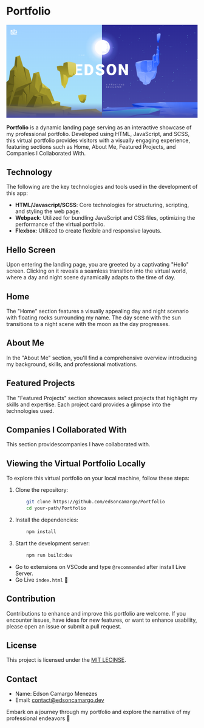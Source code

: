 # Portfolio

![Portfolio](./assets/images/thumb.png)

**Portfolio** is a dynamic landing page serving as an interactive showcase of my professional portfolio. Developed using HTML, JavaScript, and SCSS, this virtual portfolio provides visitors with a visually engaging experience, featuring sections such as Home, About Me, Featured Projects, and Companies I Collaborated With.

## Technology

The following are the key technologies and tools used in the development of this app:

-   **HTML/Javascript/SCSS**: Core technologies for structuring, scripting, and styling the web page.
-   **Webpack**: Utilized for bundling JavaScript and CSS files, optimizing the performance of the virtual portfolio.
-   **Flexbox**: Utilized to create flexible and responsive layouts.

## Hello Screen

Upon entering the landing page, you are greeted by a captivating "Hello" screen. Clicking on it reveals a seamless transition into the virtual world, where a day and night scene dynamically adapts to the time of day.

## Home

The "Home" section features a visually appealing day and night scenario with floating rocks surrounding my name. The day scene with the sun transitions to a night scene with the moon as the day progresses.

## About Me

In the "About Me" section, you'll find a comprehensive overview introducing my background, skills, and professional motivations.

## Featured Projects

The "Featured Projects" section showcases select projects that highlight my skills and expertise. Each project card provides a glimpse into the technologies used.

## Companies I Collaborated With

This section providescompanies I have collaborated with.

## Viewing the Virtual Portfolio Locally

To explore this virtual portfolio on your local machine, follow these steps:

1. Clone the repository:

    ```bash
        git clone https://github.com/edsoncamargo/Portfolio
        cd your-path/Portfolio
    ```

2. Install the dependencies:

    ```bash
        npm install
    ```

3. Start the development server:

    ```bash
        npm run build:dev
    ```

-   Go to extensions on VSCode and type `@recommended` after install Live Server.
-   Go Live `index.html` 🚀

## Contribution

Contributions to enhance and improve this portfolio are welcome. If you encounter issues, have ideas for new features, or want to enhance usability, please open an issue or submit a pull request.

## License

This project is licensed under the [MIT LECINSE](./LICENSE).

## Contact

-   Name: Edson Camargo Menezes
-   Email: contact@edsoncamargo.dev

Embark on a journey through my portfolio and explore the narrative of my professional endeavors 🌟
